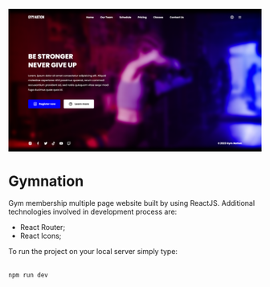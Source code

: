 ![Alt gymnation](https://raw.githubusercontent.com/artyom285/portfolio/master/assets/portfolio/gym-nation.png)

# Gymnation

Gym membership multiple page website built by using ReactJS. Additional technologies involved in development process are:

* React Router;
* React Icons;

To run the project on your local server simply type:

```

npm run dev

```